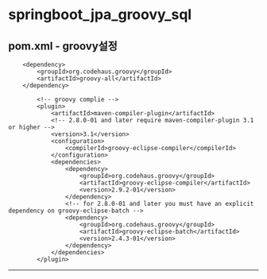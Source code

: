 # springboot_jpa_groovy_sql

pom.xml - groovy설정
-------------
        <dependency>
			<groupId>org.codehaus.groovy</groupId>
			<artifactId>groovy-all</artifactId>
		</dependency>
		
			<!-- groovy complie -->
			<plugin>
				<artifactId>maven-compiler-plugin</artifactId>
				<!-- 2.8.0-01 and later require maven-compiler-plugin 3.1 or higher -->
				<version>3.1</version>
				<configuration>
					<compilerId>groovy-eclipse-compiler</compilerId>
				</configuration>
				<dependencies>
					<dependency>
						<groupId>org.codehaus.groovy</groupId>
						<artifactId>groovy-eclipse-compiler</artifactId>
						<version>2.9.2-01</version>
					</dependency>
					<!-- for 2.8.0-01 and later you must have an explicit dependency on groovy-eclipse-batch -->
					<dependency>
						<groupId>org.codehaus.groovy</groupId>
						<artifactId>groovy-eclipse-batch</artifactId>
						<version>2.4.3-01</version>
					</dependency>
				</dependencies>
			</plugin>
--------------

